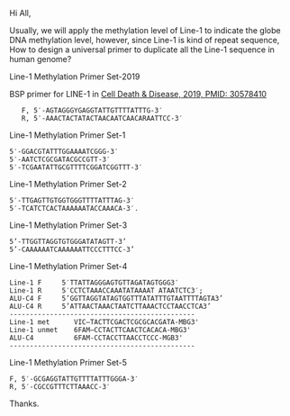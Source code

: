 Hi All,

Usually, we will apply the methylation level of Line-1 to indicate the globe DNA methylation level, however, since Line-1 is kind of repeat sequence, How to design a universal primer to duplicate all the Line-1 sequence in human genome? 

Line-1 Methylation Primer Set-2019

BSP primer for LINE-1 in [Cell Death & Disease, 2019, PMID: 30578410][1]

       F, 5′-AGTAGGGYGAGGTATTGTTTTATTTG-3′
       R, 5′-AAACTACTATACTAACAATCAACARAATTCC-3′

 Line-1 Methylation Primer Set-1

    5′-GGACGTATTTGGAAAATCGGG-3′ 
    5′-AATCTCGCGATACGCCGTT-3′ 
    5′-TCGAATATTGCGTTTTCGGATCGGTTT-3′ 

Line-1 Methylation Primer Set-2

    5′-TTGAGTTGTGGTGGGTTTTATTTAG-3′ 
    5′-TCATCTCACTAAAAAATACCAAACA-3′.

Line-1 Methylation Primer Set-3 

    5’-TTGGTTAGGTGTGGGATATAGTT-3’
    5’-CAAAAAATCAAAAAATTCCCTTTCC-3’


Line-1 Methylation Primer Set-4

    Line-1 F     5′TTATTAGGGAGTGTTAGATAGTGGG3′
    Line-1 R     5′CCTCTAAACCAAATATAAAAT ATAATCTC3′;
    ALU-C4 F     5’GGTTAGGTATAGTGGTTTATATTTGTAATTTTAGTA3’
    ALU-C4 R     5’ATTAACTAAACTAATCTTAAACTCCTAACCTCA3’
    ----------------------------------------------
    Line-1 met      VIC–TACTTCGACTCGCGCACGATA-MBG3'
    Line-1 unmet    6FAM–CCTACTTCAACTCACACA-MBG3'
    ALU-C4          6FAM-CCTACCTTAACCTCCC-MGB3'
    ----------------------------------------------

Line-1 Methylation Primer Set-5

    F, 5′-GCGAGGTATTGTTTTATTTGGGA-3′
    R, 5′-CGCCGTTTCTTAAACC-3′

Thanks. 


  [1]: https://www.ncbi.nlm.nih.gov/pubmed/30578410
